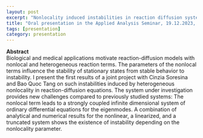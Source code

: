 ```yaml
---
layout: post
excerpt: "Nonlocality induced instabilities in reaction diffusion systems" 
title: "Oral presentation in the Applied Analysis Seminar, 19.12.2023, University of Graz, Austria"
tags: [presentation]
category: presentation
---
```


<b>Abstract</b><br>
Biological and medical applications motivate reaction-diffusion models with nonlocal and heterogeneous reaction terms. The parameters of the nonlocal terms influence the stability of stationary states from stable behavior to instability.
I present the first results of a joint project with Cinzia Soresina and Bao Quoc Tang on such instabilities induced by heterogeneous nonlocality in reaction-diffusion equations. The system under investigation provides new challenges compared to previously studied systems: The nonlocal term leads to a strongly coupled infinite dimensional system of ordinary differential equations for the eigenmodes. A combination of analytical and numerical results for the nonlinear, a linearized, and a truncated system shows the existence of instability depending on the nonlocality parameter. 
